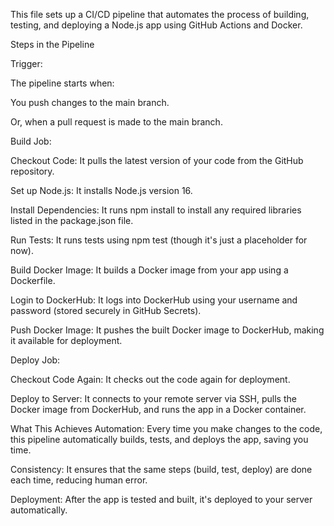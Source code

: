 This file sets up a CI/CD pipeline that automates the process of building, testing, and deploying a Node.js app using GitHub Actions and Docker.

Steps in the Pipeline

Trigger:

The pipeline starts when:

You push changes to the main branch.

Or, when a pull request is made to the main branch.

Build Job:

Checkout Code: It pulls the latest version of your code from the GitHub repository.

Set up Node.js: It installs Node.js version 16.

Install Dependencies: It runs npm install to install any required libraries listed in the package.json file.

Run Tests: It runs tests using npm test (though it's just a placeholder for now).

Build Docker Image: It builds a Docker image from your app using a Dockerfile.

Login to DockerHub: It logs into DockerHub using your username and password (stored securely in GitHub Secrets).

Push Docker Image: It pushes the built Docker image to DockerHub, making it available for deployment.

Deploy Job:

Checkout Code Again: It checks out the code again for deployment.

Deploy to Server: It connects to your remote server via SSH, pulls the Docker image from DockerHub, and runs the app in a Docker container.

What This Achieves
Automation: Every time you make changes to the code, this pipeline automatically builds, tests, and deploys the app, saving you time.

Consistency: It ensures that the same steps (build, test, deploy) are done each time, reducing human error.

Deployment: After the app is tested and built, it's deployed to your server automatically.
